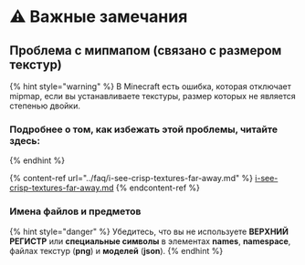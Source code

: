 # ⚠ Важные замечания

## Проблема с мипмапом (связано с размером текстур)

{% hint style="warning" %}
В Minecraft есть ошибка, которая отключает mipmap, если вы устанавливаете текстуры, размер которых не является степенью двойки.

### Подробнее о том, как избежать этой проблемы, читайте здесь:
{% endhint %}

{% content-ref url="../faq/i-see-crisp-textures-far-away.md" %}
[i-see-crisp-textures-far-away.md](../faq/i-see-crisp-textures-far-away.md)
{% endcontent-ref %}

### Имена файлов и предметов

{% hint style="danger" %}
Убедитесь, что вы не используете **ВЕРХНИЙ РЕГИСТР** или **специальные символы** в элементах **names**, **namespace**, файлах текстур (**png**) и **моделей** (**json**).
{% endhint %}
